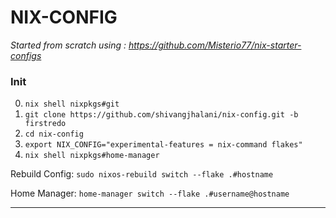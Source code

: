 # NIX-CONFIG

_Started from scratch using : https://github.com/Misterio77/nix-starter-configs_

### Init

0. `nix shell nixpkgs#git`
1. `git clone https://github.com/shivangjhalani/nix-config.git -b firstredo`
2. `cd nix-config`
3. `export NIX_CONFIG="experimental-features = nix-command flakes"`
4. `nix shell nixpkgs#home-manager`

Rebuild Config: `sudo nixos-rebuild switch --flake .#hostname`

Home Manager: `home-manager switch --flake .#username@hostname`

---
